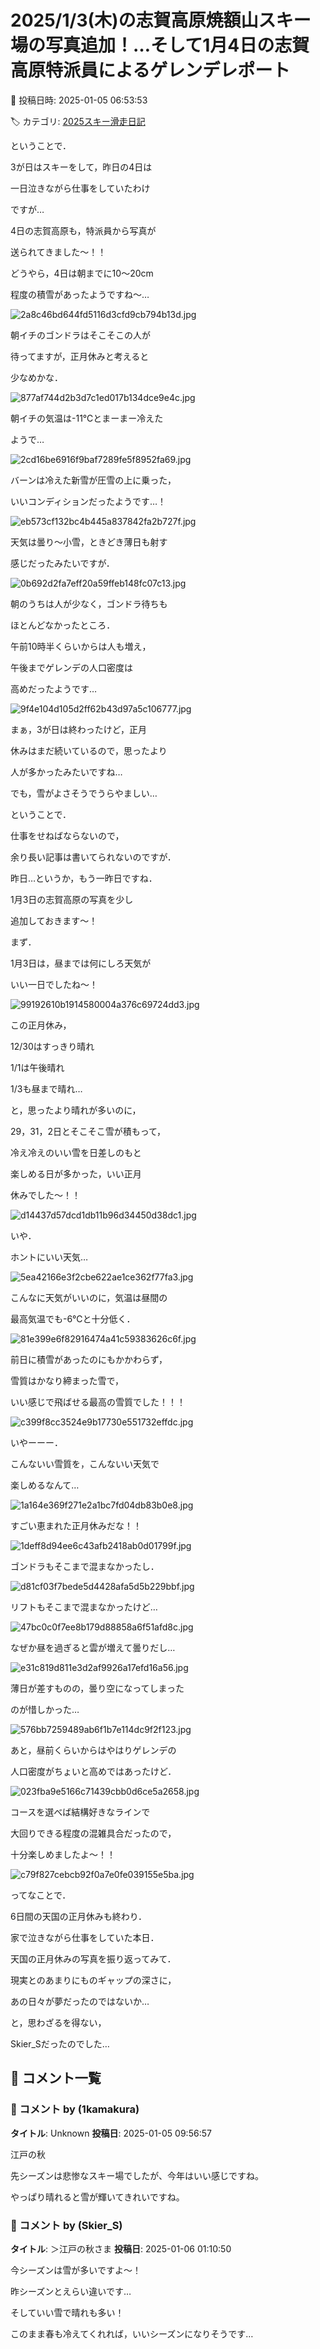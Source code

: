 # 2025/1/3(木)の志賀高原焼額山スキー場の写真追加！…そして1月4日の志賀高原特派員によるゲレンデレポート

📅 投稿日時: 2025-01-05 06:53:53

🏷️ カテゴリ: [2025スキー滑走日記](cacd3fbf84d4a679ee61a5894c3f95e14.md)

ということで．


3が日はスキーをして，昨日の4日は


一日泣きながら仕事をしていたわけ


ですが…





4日の志賀高原も，特派員から写真が


送られてきました～！！





どうやら，4日は朝までに10～20cm


程度の積雪があったようですね～…




![2a8c46bd644fd5116d3cfd9cb794b13d.jpg](images/2a8c46bd644fd5116d3cfd9cb794b13d.jpg)







朝イチのゴンドラはそこそこの人が


待ってますが，正月休みと考えると


少なめかな．




![877af744d2b3d7c1ed017b134dce9e4c.jpg](images/877af744d2b3d7c1ed017b134dce9e4c.jpg)







朝イチの気温は-11℃とまーまー冷えた


ようで…




![2cd16be6916f9baf7289fe5f8952fa69.jpg](images/2cd16be6916f9baf7289fe5f8952fa69.jpg)







バーンは冷えた新雪が圧雪の上に乗った，


いいコンディションだったようです…！




![eb573cf132bc4b445a837842fa2b727f.jpg](images/eb573cf132bc4b445a837842fa2b727f.jpg)







天気は曇り～小雪，ときどき薄日も射す


感じだったみたいですが．




![0b692d2fa7eff20a59ffeb148fc07c13.jpg](images/0b692d2fa7eff20a59ffeb148fc07c13.jpg)







朝のうちは人が少なく，ゴンドラ待ちも


ほとんどなかったところ．


午前10時半くらいからは人も増え，


午後までゲレンデの人口密度は


高めだったようです…




![9f4e104d105d2ff62b43d97a5c106777.jpg](images/9f4e104d105d2ff62b43d97a5c106777.jpg)







まぁ，3が日は終わったけど，正月


休みはまだ続いているので，思ったより


人が多かったみたいですね…


でも，雪がよさそうでうらやましい…





ということで．


仕事をせねばならないので，


余り長い記事は書いてられないのですが．


昨日…というか，もう一昨日ですね．


1月3日の志賀高原の写真を少し


追加しておきます～！





まず．


1月3日は，昼までは何にしろ天気が


いい一日でしたね～！




![99192610b1914580004a376c69724dd3.jpg](images/99192610b1914580004a376c69724dd3.jpg)







この正月休み，


12/30はすっきり晴れ


1/1は午後晴れ


1/3も昼まで晴れ…


と，思ったより晴れが多いのに，


29，31，2日とそこそこ雪が積もって，


冷え冷えのいい雪を日差しのもと


楽しめる日が多かった，いい正月


休みでした～！！




![d14437d57dcd1db11b96d34450d38dc1.jpg](images/d14437d57dcd1db11b96d34450d38dc1.jpg)







いや．


ホントにいい天気…




![5ea42166e3f2cbe622ae1ce362f77fa3.jpg](images/5ea42166e3f2cbe622ae1ce362f77fa3.jpg)







こんなに天気がいいのに，気温は昼間の


最高気温でも-6℃と十分低く．




![81e399e6f82916474a41c59383626c6f.jpg](images/81e399e6f82916474a41c59383626c6f.jpg)







前日に積雪があったのにもかかわらず，


雪質はかなり締まった雪で，


いい感じで飛ばせる最高の雪質でした！！！




![c399f8cc3524e9b17730e551732effdc.jpg](images/c399f8cc3524e9b17730e551732effdc.jpg)







いやーーー．


こんないい雪質を，こんないい天気で


楽しめるなんて…




![1a164e369f271e2a1bc7fd04db83b0e8.jpg](images/1a164e369f271e2a1bc7fd04db83b0e8.jpg)







すごい恵まれた正月休みだな！！




![1deff8d94ee6c43afb2418ab0d01799f.jpg](images/1deff8d94ee6c43afb2418ab0d01799f.jpg)







ゴンドラもそこまで混まなかったし．




![d81cf03f7bede5d4428afa5d5b229bbf.jpg](images/d81cf03f7bede5d4428afa5d5b229bbf.jpg)







リフトもそこまで混まなかったけど…




![47bc0c0f7ee8b179d88858a6f51afd8c.jpg](images/47bc0c0f7ee8b179d88858a6f51afd8c.jpg)







なぜか昼を過ぎると雲が増えて曇りだし…




![e31c819d811e3d2af9926a17efd16a56.jpg](images/e31c819d811e3d2af9926a17efd16a56.jpg)







薄日が差すものの，曇り空になってしまった


のが惜しかった…




![576bb7259489ab6f1b7e114dc9f2f123.jpg](images/576bb7259489ab6f1b7e114dc9f2f123.jpg)







あと，昼前くらいからはやはりゲレンデの


人口密度がちょいと高めではあったけど．




![023fba9e5166c71439cbb0d6ce5a2658.jpg](images/023fba9e5166c71439cbb0d6ce5a2658.jpg)







コースを選べば結構好きなラインで


大回りできる程度の混雑具合だったので，


十分楽しめましたよ～！！




![c79f827cebcb92f0a7e0fe039155e5ba.jpg](images/c79f827cebcb92f0a7e0fe039155e5ba.jpg)







ってなことで．


6日間の天国の正月休みも終わり．


家で泣きながら仕事をしていた本日．


天国の正月休みの写真を振り返ってみて．


現実とのあまりにものギャップの深さに，


あの日々が夢だったのではないか…


と，思わざるを得ない，


Skier_Sだったのでした…

## 💬 コメント一覧

### 💬 コメント by (1kamakura)
**タイトル**: Unknown
**投稿日**: 2025-01-05 09:56:57

江戸の秋



先シーズンは悲惨なスキー場でしたが、今年はいい感じですね。

やっぱり晴れると雪が輝いてきれいですね。

### 💬 コメント by (Skier_S)
**タイトル**: ＞江戸の秋さま
**投稿日**: 2025-01-06 01:10:50

今シーズンは雪が多いですよ～！

昨シーズンとえらい違いです…

そしていい雪で晴れも多い！

このまま春も冷えてくれれば，いいシーズンになりそうです…

